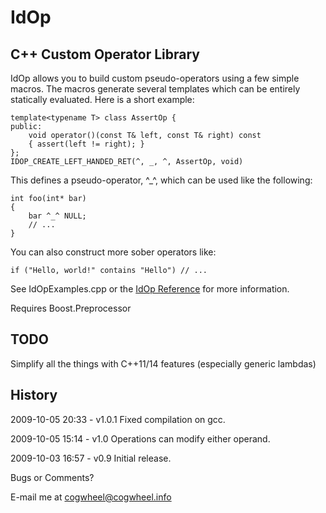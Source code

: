 IdOp
====

## C++ Custom Operator Library

IdOp allows you to build custom pseudo-operators using a few simple macros. The macros generate several templates which can be entirely statically evaluated. Here is a short example:

    template<typename T> class AssertOp {
    public:
        void operator()(const T& left, const T& right) const
        { assert(left != right); }
    };
    IDOP_CREATE_LEFT_HANDED_RET(^, _, ^, AssertOp, void)

This defines a pseudo-operator, ^_^, which can be used like the following:

    int foo(int* bar)
    {
        bar ^_^ NULL;
        // ...
    }
    
You can also construct more sober operators like:

    if ("Hello, world!" contains "Hello") // ...  

See IdOpExamples.cpp or the [IdOp Reference](http://cogwheel.info/idop/reference.html) for more information.

Requires Boost.Preprocessor

## TODO

Simplify all the things with C++11/14 features (especially generic lambdas)

## History

2009-10-05 20:33 - v1.0.1
Fixed compilation on gcc.

2009-10-05 15:14 - v1.0
Operations can modify either operand.

2009-10-03 16:57 - v0.9
Initial release.

Bugs or Comments?

E-mail me at cogwheel@cogwheel.info
